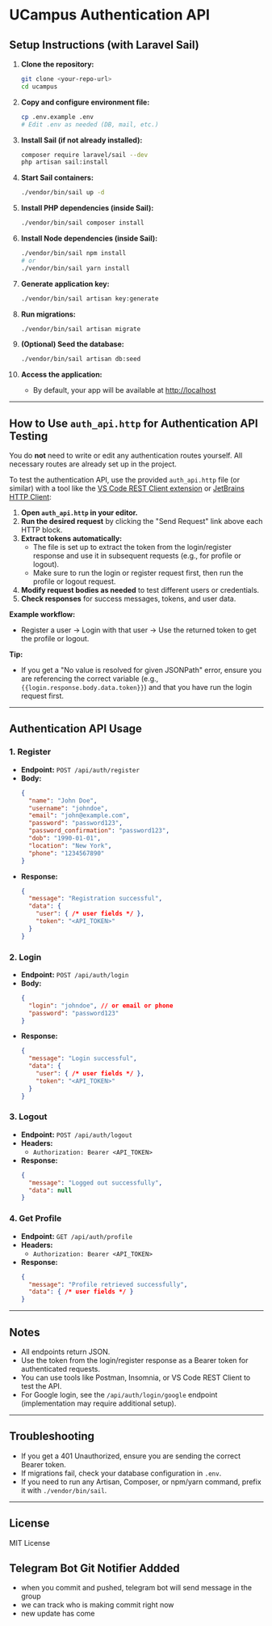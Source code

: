 # UCampus Authentication API

## Setup Instructions (with Laravel Sail)

1. **Clone the repository:**
   ```bash
   git clone <your-repo-url>
   cd ucampus
   ```

2. **Copy and configure environment file:**
   ```bash
   cp .env.example .env
   # Edit .env as needed (DB, mail, etc.)
   ```

3. **Install Sail (if not already installed):**
   ```bash
   composer require laravel/sail --dev
   php artisan sail:install
   ```

4. **Start Sail containers:**
   ```bash
   ./vendor/bin/sail up -d
   ```

5. **Install PHP dependencies (inside Sail):**
   ```bash
   ./vendor/bin/sail composer install
   ```

6. **Install Node dependencies (inside Sail):**
   ```bash
   ./vendor/bin/sail npm install
   # or
   ./vendor/bin/sail yarn install
   ```

7. **Generate application key:**
   ```bash
   ./vendor/bin/sail artisan key:generate
   ```

8. **Run migrations:**
   ```bash
   ./vendor/bin/sail artisan migrate
   ```

9. **(Optional) Seed the database:**
   ```bash
   ./vendor/bin/sail artisan db:seed
   ```

10. **Access the application:**
    - By default, your app will be available at [http://localhost](http://localhost)

---

## How to Use `auth_api.http` for Authentication API Testing

You do **not** need to write or edit any authentication routes yourself. All necessary routes are already set up in the project.

To test the authentication API, use the provided `auth_api.http` file (or similar) with a tool like the [VS Code REST Client extension](https://marketplace.visualstudio.com/items?itemName=humao.rest-client) or [JetBrains HTTP Client](https://www.jetbrains.com/help/idea/http-client-in-product-code-editor.html):

1. **Open `auth_api.http` in your editor.**
2. **Run the desired request** by clicking the "Send Request" link above each HTTP block.
3. **Extract tokens automatically:**
   - The file is set up to extract the token from the login/register response and use it in subsequent requests (e.g., for profile or logout).
   - Make sure to run the login or register request first, then run the profile or logout request.
4. **Modify request bodies as needed** to test different users or credentials.
5. **Check responses** for success messages, tokens, and user data.

**Example workflow:**
- Register a user → Login with that user → Use the returned token to get the profile or logout.

**Tip:**
- If you get a "No value is resolved for given JSONPath" error, ensure you are referencing the correct variable (e.g., `{{login.response.body.data.token}}`) and that you have run the login request first.

---

## Authentication API Usage

### 1. Register
- **Endpoint:** `POST /api/auth/register`
- **Body:**
  ```json
  {
    "name": "John Doe",
    "username": "johndoe",
    "email": "john@example.com",
    "password": "password123",
    "password_confirmation": "password123",
    "dob": "1990-01-01",
    "location": "New York",
    "phone": "1234567890"
  }
  ```
- **Response:**
  ```json
  {
    "message": "Registration successful",
    "data": {
      "user": { /* user fields */ },
      "token": "<API_TOKEN>"
    }
  }
  ```

### 2. Login
- **Endpoint:** `POST /api/auth/login`
- **Body:**
  ```json
  {
    "login": "johndoe", // or email or phone
    "password": "password123"
  }
  ```
- **Response:**
  ```json
  {
    "message": "Login successful",
    "data": {
      "user": { /* user fields */ },
      "token": "<API_TOKEN>"
    }
  }
  ```

### 3. Logout
- **Endpoint:** `POST /api/auth/logout`
- **Headers:**
  - `Authorization: Bearer <API_TOKEN>`
- **Response:**
  ```json
  {
    "message": "Logged out successfully",
    "data": null
  }
  ```

### 4. Get Profile
- **Endpoint:** `GET /api/auth/profile`
- **Headers:**
  - `Authorization: Bearer <API_TOKEN>`
- **Response:**
  ```json
  {
    "message": "Profile retrieved successfully",
    "data": { /* user fields */ }
  }
  ```

---

## Notes
- All endpoints return JSON.
- Use the token from the login/register response as a Bearer token for authenticated requests.
- You can use tools like Postman, Insomnia, or VS Code REST Client to test the API.
- For Google login, see the `/api/auth/login/google` endpoint (implementation may require additional setup).

---

## Troubleshooting
- If you get a 401 Unauthorized, ensure you are sending the correct Bearer token.
- If migrations fail, check your database configuration in `.env`.
- If you need to run any Artisan, Composer, or npm/yarn command, prefix it with `./vendor/bin/sail`.

---

## License
MIT License

## Telegram Bot Git Notifier Addded

- when you commit and pushed, telegram bot will send message in the group
- we can track who is making commit right now
- new update has come